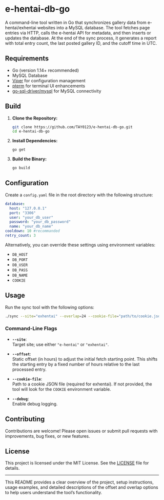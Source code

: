 # e-hentai-db-go

A command-line tool written in Go that synchronizes gallery data from e-hentai/exhentai websites into a MySQL database. The tool fetches page entries via HTTP, calls the e-hentai API for metadata, and then inserts or updates the database. At the end of the sync process, it generates a report with total entry count, the last posted gallery ID, and the cutoff time in UTC.

## Requirements

- Go (version 1.14+ recommended)
- MySQL Database
- [Viper](https://github.com/spf13/viper) for configuration management
- [pterm](https://github.com/pterm/pterm) for terminal UI enhancements
- [go-sql-driver/mysql](https://github.com/go-sql-driver/mysql) for MySQL connectivity

## Build

1. **Clone the Repository:**

   ```bash
   git clone https://github.com/TAY0123/e-hentai-db-go.git
   cd e-hentai-db-go
   ```

2. **Install Dependencies:**

   ```bash
   go get
   ```

3. **Build the Binary:**

   ```bash
   go build
   ```

## Configuration

Create a `config.yaml` file in the root directory with the following structure:

```yaml
database:
  host: "127.0.0.1"
  port: "3306"
  user: "your_db_user"
  password: "your_db_password"
  name: "your_db_name"
cooldown: 10 #recommanded
retry_count: 3
```

Alternatively, you can override these settings using environment variables:

- `DB_HOST`
- `DB_PORT`
- `DB_USER`
- `DB_PASS`
- `DB_NAME`
- `COOKIE`

## Usage

Run the sync tool with the following options:

```bash
./sync --site="exhentai" --overlap=24 --cookie-file="path/to/cookie.json" --debug
```

### Command-Line Flags

- **`--site`**:  
  Target site; use either `"e-hentai"` or `"exhentai"`.

- **`--offset`**:  
  Static offset (in hours) to adjust the initial fetch starting point. This shifts the starting entry by a fixed number of hours relative to the last processed entry.

- **`--cookie-file`**:  
  Path to a cookie JSON file (required for exhentai). If not provided, the tool will look for the `COOKIE` environment variable.

- **`--debug`**:  
  Enable debug logging.

## Contributing

Contributions are welcome! Please open issues or submit pull requests with improvements, bug fixes, or new features.

## License

This project is licensed under the MIT License. See the [LICENSE](LICENSE) file for details.

---

This README provides a clear overview of the project, setup instructions, usage examples, and detailed descriptions of the offset and overlap options to help users understand the tool’s functionality.

